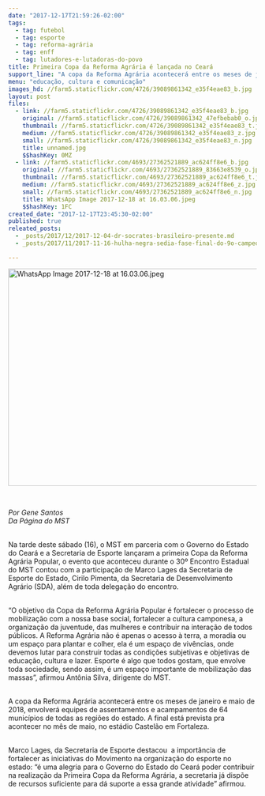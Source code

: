 ```yaml
---
date: "2017-12-17T21:59:26-02:00"
tags:
  - tag: futebol
  - tag: esporte
  - tag: reforma-agrária
  - tag: enff
  - tag: lutadores-e-lutadoras-do-povo
title: Primeira Copa da Reforma Agrária é lançada no Ceará
support_line: "A copa da Reforma Agrária acontecerá entre os meses de janeiro e maio de 2018, envolverá equipes de assentamentos e acampamentos de 64 municípios de todas as regiões do estado"
menu: "educação, cultura e comunicação"
images_hd: //farm5.staticflickr.com/4726/39089861342_e35f4eae83_b.jpg
layout: post
files:
  - link: //farm5.staticflickr.com/4726/39089861342_e35f4eae83_b.jpg
    original: //farm5.staticflickr.com/4726/39089861342_47efbebab0_o.jpg
    thumbnail: //farm5.staticflickr.com/4726/39089861342_e35f4eae83_t.jpg
    medium: //farm5.staticflickr.com/4726/39089861342_e35f4eae83_z.jpg
    small: //farm5.staticflickr.com/4726/39089861342_e35f4eae83_n.jpg
    title: unnamed.jpg
    $$hashKey: 0MZ
  - link: //farm5.staticflickr.com/4693/27362521889_ac624ff8e6_b.jpg
    original: //farm5.staticflickr.com/4693/27362521889_83663e8539_o.jpg
    thumbnail: //farm5.staticflickr.com/4693/27362521889_ac624ff8e6_t.jpg
    medium: //farm5.staticflickr.com/4693/27362521889_ac624ff8e6_z.jpg
    small: //farm5.staticflickr.com/4693/27362521889_ac624ff8e6_n.jpg
    title: WhatsApp Image 2017-12-18 at 16.03.06.jpeg
    $$hashKey: 1FC
created_date: "2017-12-17T23:45:30-02:00"
published: true
releated_posts:
  - _posts/2017/12/2017-12-04-dr-socrates-brasileiro-presente.md
  - _posts/2017/11/2017-11-16-hulha-negra-sedia-fase-final-do-9o-campeonato-da-reforma-agraria-no-rio-grande-do-sul.md

---
```

<p><img alt="WhatsApp Image 2017-12-18 at 16.03.06.jpeg" height="440" src="//farm5.staticflickr.com/4693/27362521889_ac624ff8e6_b.jpg" width="700" /></p>

<p>&nbsp;</p>

<p><em>Por Gene Santos<br />
Da P&aacute;gina do MST&nbsp;</em></p>

<p><br />
Na tarde deste s&aacute;bado (16), o MST&nbsp;em parceria com o Governo do Estado do Cear&aacute; e&nbsp;a Secretaria de Esporte lan&ccedil;aram a primeira Copa da Reforma Agr&aacute;ria Popular, o evento que aconteceu durante o 30&ordm;&nbsp;Encontro Estadual do MST contou com a&nbsp;participa&ccedil;&atilde;o de&nbsp;Marco Lages da Secretaria de Esporte do Estado, Cirilo Pimenta, da Secretaria de Desenvolvimento Agr&aacute;rio (SDA), al&eacute;m de&nbsp;toda delega&ccedil;&atilde;o do encontro.</p>

<p dir="ltr"><br />
&ldquo;O objetivo da Copa da Reforma Agr&aacute;ria Popular &eacute; fortalecer o processo de mobiliza&ccedil;&atilde;o com a nossa base social, fortalecer a cultura camponesa, a organiza&ccedil;&atilde;o da juventude, das mulheres e contribuir na intera&ccedil;&atilde;o de todos p&uacute;blicos. A&nbsp;Reforma Agr&aacute;ria n&atilde;o &eacute; apenas o acesso &agrave;&nbsp;terra, a moradia&nbsp;ou um espa&ccedil;o para plantar e colher, ela &eacute;&nbsp;um espa&ccedil;o de viv&ecirc;ncias, onde devemos lutar para construir todas as condi&ccedil;&otilde;es subjetivas e objetivas&nbsp;de educa&ccedil;&atilde;o, cultura e&nbsp;lazer.&nbsp;Esporte &eacute; algo que todos gostam, que envolve toda sociedade, sendo assim,&nbsp;&eacute; um espa&ccedil;o importante de mobiliza&ccedil;&atilde;o das massas&rdquo;, afirmou&nbsp;Ant&ocirc;nia Silva, dirigente do MST.</p>

<p dir="ltr"><br />
A copa da Reforma Agr&aacute;ria acontecer&aacute; entre os meses de janeiro e&nbsp;maio de 2018, envolver&aacute;&nbsp;equipes de assentamentos e acampamentos de 64 munic&iacute;pios de todas as regi&otilde;es do estado. A final est&aacute; prevista pra acontecer no m&ecirc;s de maio, no est&aacute;dio Castel&atilde;o em Fortaleza.</p>

<p dir="ltr"><br />
Marco Lages, da Secretaria de Esporte destacou &nbsp;a import&acirc;ncia de fortalecer as iniciativas do Movimento na organiza&ccedil;&atilde;o do esporte no estado: &ldquo;&eacute; uma alegria para o&nbsp;Governo do Estado do Cear&aacute; poder contribuir na realiza&ccedil;&atilde;o da Primeira Copa da Reforma Agr&aacute;ria, a secretaria j&aacute; disp&otilde;e de recursos suficiente para d&aacute; suporte a essa grande atividade&rdquo; afirmou.</p>
